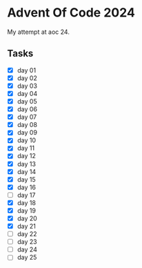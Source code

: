 # Advent Of Code 2024

My attempt at aoc 24.

## Tasks

- [x] day 01
- [x] day 02
- [x] day 03
- [x] day 04
- [x] day 05
- [x] day 06
- [x] day 07
- [x] day 08
- [x] day 09
- [x] day 10
- [x] day 11
- [x] day 12
- [x] day 13
- [x] day 14
- [x] day 15
- [x] day 16
- [ ] day 17
- [x] day 18
- [x] day 19
- [x] day 20
- [x] day 21
- [ ] day 22
- [ ] day 23
- [ ] day 24
- [ ] day 25

